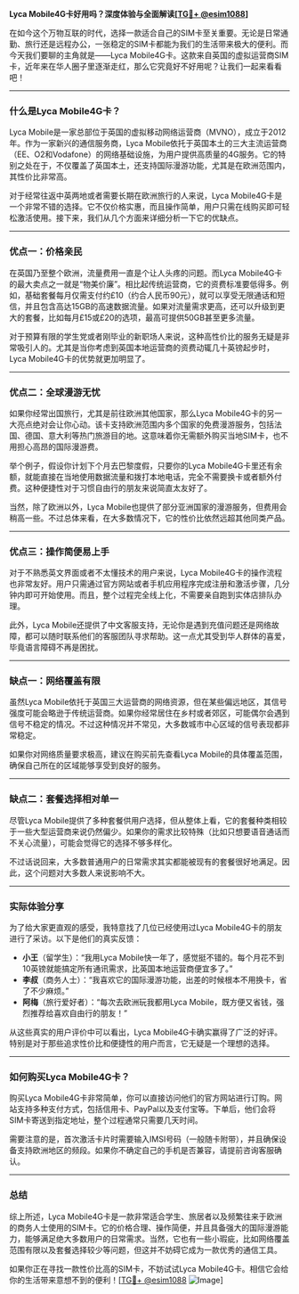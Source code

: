 **Lyca Mobile4G卡好用吗？深度体验与全面解读[[TG💪+ @esim1088](https://t.me/s/esim1088)]**

在如今这个万物互联的时代，选择一款适合自己的SIM卡至关重要。无论是日常通勤、旅行还是远程办公，一张稳定的SIM卡都能为我们的生活带来极大的便利。而今天我们要聊的主角就是——Lyca Mobile4G卡。这款来自英国的虚拟运营商SIM卡，近年来在华人圈子里逐渐走红，那么它究竟好不好用呢？让我们一起来看看吧！

---

### **什么是Lyca Mobile4G卡？**

Lyca Mobile是一家总部位于英国的虚拟移动网络运营商（MVNO），成立于2012年。作为一家新兴的通信服务商，Lyca Mobile依托于英国本土的三大主流运营商（EE、O2和Vodafone）的网络基础设施，为用户提供高质量的4G服务。它的特别之处在于，不仅覆盖了英国本土，还支持国际漫游功能，尤其是在欧洲范围内，其性价比非常高。

对于经常往返中英两地或者需要长期在欧洲旅行的人来说，Lyca Mobile4G卡是一个非常不错的选择。它不仅价格实惠，而且操作简单，用户只需在线购买即可轻松激活使用。接下来，我们从几个方面来详细分析一下它的优缺点。

---

### **优点一：价格亲民**

在英国乃至整个欧洲，流量费用一直是个让人头疼的问题。而Lyca Mobile4G卡的最大卖点之一就是“物美价廉”。相比起传统运营商，它的资费标准要低得多。例如，基础套餐每月仅需支付约£10（约合人民币90元），就可以享受无限通话和短信，并且包含高达15GB的高速数据流量。如果对流量需求更高，还可以升级到更大的套餐，比如每月£15或£20的选项，最高可提供50GB甚至更多流量。

对于预算有限的学生党或者刚毕业的新职场人来说，这种高性价比的服务无疑是非常吸引人的。尤其是当你考虑到英国本地运营商的资费动辄几十英镑起步时，Lyca Mobile4G卡的优势就更加明显了。

---

### **优点二：全球漫游无忧**

如果你经常出国旅行，尤其是前往欧洲其他国家，那么Lyca Mobile4G卡的另一大亮点绝对会让你心动。该卡支持欧洲范围内多个国家的免费漫游服务，包括法国、德国、意大利等热门旅游目的地。这意味着你无需额外购买当地SIM卡，也不用担心高昂的国际漫游费。

举个例子，假设你计划下个月去巴黎度假，只要你的Lyca Mobile4G卡里还有余额，就能直接在当地使用数据流量和拨打本地电话，完全不需要换卡或者额外付费。这种便捷性对于习惯自由行的朋友来说简直太友好了。

当然，除了欧洲以外，Lyca Mobile也提供了部分亚洲国家的漫游服务，但费用会稍高一些。不过总体来看，在大多数情况下，它的性价比依然远超其他同类产品。

---

### **优点三：操作简便易上手**

对于不熟悉英文界面或者不太懂技术的用户来说，Lyca Mobile4G卡的操作流程也非常友好。用户只需通过官方网站或者手机应用程序完成注册和激活步骤，几分钟内即可开始使用。而且，整个过程完全线上化，不需要亲自跑到实体店排队办理。

此外，Lyca Mobile还提供了中文客服支持，无论你是遇到充值问题还是网络故障，都可以随时联系他们的客服团队寻求帮助。这一点尤其受到华人群体的喜爱，毕竟语言障碍不再是困扰。

---

### **缺点一：网络覆盖有限**

虽然Lyca Mobile依托于英国三大运营商的网络资源，但在某些偏远地区，其信号强度可能会略逊于传统运营商。如果你经常居住在乡村或者郊区，可能偶尔会遇到信号不稳定的情况。不过这种情况并不常见，大多数城市中心区域的信号表现都非常稳定。

如果你对网络质量要求极高，建议在购买前先查看Lyca Mobile的具体覆盖范围，确保自己所在的区域能够享受到良好的服务。

---

### **缺点二：套餐选择相对单一**

尽管Lyca Mobile提供了多种套餐供用户选择，但从整体上看，它的套餐种类相较于一些大型运营商来说仍然偏少。如果你的需求比较特殊（比如只想要语音通话而不关心流量），可能会觉得它的选择不够多样化。

不过话说回来，大多数普通用户的日常需求其实都能被现有的套餐很好地满足。因此，这个问题对大多数人来说影响不大。

---

### **实际体验分享**

为了给大家更直观的感受，我特意找了几位已经使用过Lyca Mobile4G卡的朋友进行了采访。以下是他们的真实反馈：

- **小王**（留学生）：“我用Lyca Mobile快一年了，感觉挺不错的。每个月花不到10英镑就能搞定所有通讯需求，比英国本地运营商便宜多了。”  
- **李叔**（商务人士）：“我喜欢它的国际漫游功能，出差的时候根本不用换卡，省了不少麻烦。”  
- **阿梅**（旅行爱好者）：“每次去欧洲玩我都用Lyca Mobile，既方便又省钱，强烈推荐给喜欢自由行的朋友！”

从这些真实的用户评价中可以看出，Lyca Mobile4G卡确实赢得了广泛的好评。特别是对于那些追求性价比和便捷性的用户而言，它无疑是一个理想的选择。

---

### **如何购买Lyca Mobile4G卡？**

购买Lyca Mobile4G卡非常简单，你可以直接访问他们的官方网站进行订购。网站支持多种支付方式，包括信用卡、PayPal以及支付宝等。下单后，他们会将SIM卡寄送到指定地址，整个过程通常只需要几天时间。

需要注意的是，首次激活卡片时需要输入IMSI号码（一般随卡附带），并且确保设备支持欧洲地区的频段。如果你不确定自己的手机是否兼容，请提前咨询客服确认。

---

### **总结**

综上所述，Lyca Mobile4G卡是一款非常适合学生、旅居者以及频繁往来于欧洲的商务人士使用的SIM卡。它的价格合理、操作简便，并且具备强大的国际漫游能力，能够满足绝大多数用户的日常需求。当然，它也有一些小瑕疵，比如网络覆盖范围有限以及套餐选择较少等问题，但这并不妨碍它成为一款优秀的通信工具。

如果你正在寻找一款性价比高的SIM卡，不妨试试Lyca Mobile4G卡。相信它会给你的生活带来意想不到的便利！[[TG💪+ @esim1088](https://t.me/s/esim1088) ![Image](https://i.postimg.cc/4NQfJmqS/Snipaste-2025-05-13-00-14-12.png)]